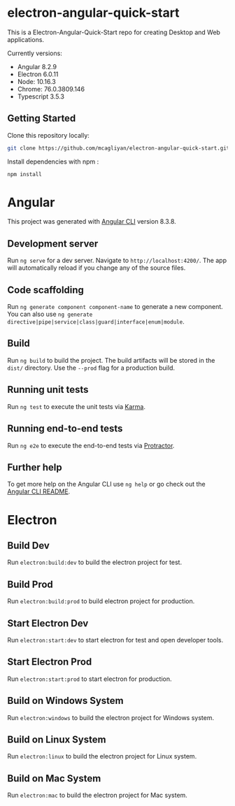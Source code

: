 # electron-angular-quick-start

This is a Electron-Angular-Quick-Start repo for creating Desktop and Web applications.

Currently versions:

- Angular 8.2.9
- Electron 6.0.11
- Node: 10.16.3
- Chrome: 76.0.3809.146
- Typescript 3.5.3


## Getting Started

Clone this repository locally:

``` bash
git clone https://github.com/mcagliyan/electron-angular-quick-start.git
```

Install dependencies with npm :

``` bash
npm install
```

# Angular

This project was generated with [Angular CLI](https://github.com/angular/angular-cli) version 8.3.8.

## Development server

Run `ng serve` for a dev server. Navigate to `http://localhost:4200/`. The app will automatically reload if you change any of the source files.

## Code scaffolding

Run `ng generate component component-name` to generate a new component. You can also use `ng generate directive|pipe|service|class|guard|interface|enum|module`.

## Build

Run `ng build` to build the project. The build artifacts will be stored in the `dist/` directory. Use the `--prod` flag for a production build.

## Running unit tests

Run `ng test` to execute the unit tests via [Karma](https://karma-runner.github.io).

## Running end-to-end tests

Run `ng e2e` to execute the end-to-end tests via [Protractor](http://www.protractortest.org/).

## Further help

To get more help on the Angular CLI use `ng help` or go check out the [Angular CLI README](https://github.com/angular/angular-cli/blob/master/README.md).

# Electron

## Build Dev

Run `electron:build:dev` to build the electron project for test.

## Build Prod

Run `electron:build:prod` to build electron project for production.

## Start Electron Dev
Run `electron:start:dev` to start electron for test and open developer tools.

## Start Electron Prod

Run `electron:start:prod` to start electron for production.

## Build on Windows System

Run `electron:windows` to build the electron project for Windows system.

## Build on Linux System

Run `electron:linux` to build the electron project for Linux system.

## Build on Mac System

Run `electron:mac` to build the electron project for Mac system.
